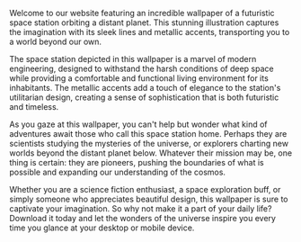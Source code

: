 <!--
Write me content for website with wallpaper "An illustration of a futuristic space station orbiting a distant planet, with sleek lines and metallic accents."
-->

<!--font:Montserrat-->

Welcome to our website featuring an incredible wallpaper of a futuristic space station orbiting a distant planet. This stunning illustration captures the imagination with its sleek lines and metallic accents, transporting you to a world beyond our own.

The space station depicted in this wallpaper is a marvel of modern engineering, designed to withstand the harsh conditions of deep space while providing a comfortable and functional living environment for its inhabitants. The metallic accents add a touch of elegance to the station's utilitarian design, creating a sense of sophistication that is both futuristic and timeless.

As you gaze at this wallpaper, you can't help but wonder what kind of adventures await those who call this space station home. Perhaps they are scientists studying the mysteries of the universe, or explorers charting new worlds beyond the distant planet below. Whatever their mission may be, one thing is certain: they are pioneers, pushing the boundaries of what is possible and expanding our understanding of the cosmos.

Whether you are a science fiction enthusiast, a space exploration buff, or simply someone who appreciates beautiful design, this wallpaper is sure to captivate your imagination. So why not make it a part of your daily life? Download it today and let the wonders of the universe inspire you every time you glance at your desktop or mobile device.
